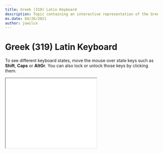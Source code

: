 ```yaml
--- 
title: Greek (319) Latin Keyboard 
description: Topic containing an interactive representation of the Greek (319) Latin Keyboard 
ms.date: 04/26/2021 
author: jowilco 
--- 
```

 
# Greek (319) Latin Keyboard 
 
To see different keyboard states, move the mouse over state keys such as **Shift**, **Caps** or **AltGr**. You can also lock or unlock those keys by clicking them. 
 
<iframe src="kbdhela3.html" height="230"></iframe> 

